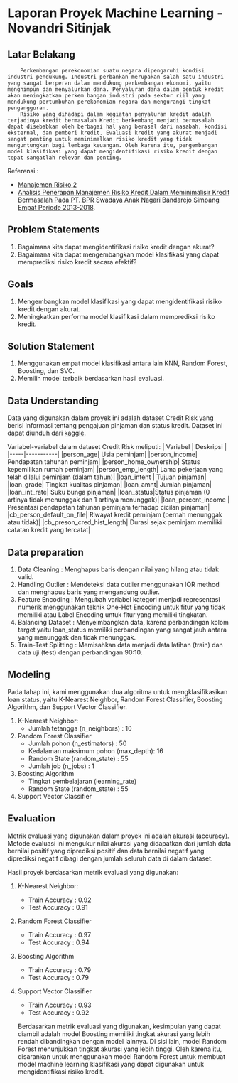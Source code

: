# Laporan Proyek Machine Learning - Novandri Sitinjak

## Latar Belakang

        Perkembangan perekonomian suatu negara dipengaruhi kondisi industri pendukung. Industri perbankan merupakan salah satu industri yang sangat berperan dalam mendukung perkembangan ekonomi, yaitu menghimpun dan menyalurkan dana. Penyaluran dana dalam bentuk kredit akan meningkatkan perkem bangan industri pada sektor riil yang mendukung pertumbuhan perekonomian negara dan mengurangi tingkat pengangguran.
        Risiko yang dihadapi dalam kegiatan penyaluran kredit adalah terjadinya kredit bermasalah Kredit berkembang menjadi bermasalah dapat disebabkan oleh berbagai hal yang berasal dari nasabah, kondisi eksternal, dan pemberi kredit. Evaluasi kredit yang akurat menjadi sangat penting untuk meminimalkan risiko kredit yang tidak menguntungkan bagi lembaga keuangan. Oleh karena itu, pengembangan model klasifikasi yang dapat mengidentifikasi risiko kredit dengan tepat sangatlah relevan dan penting.

Referensi :
- [Manajemen Risiko 2](https://himia.umj.ac.id/wp-content/uploads/2019/12/manajemen-resiko-2.pdf)
- [Analisis Penerapan Manajemen Risiko Kredit Dalam Meminimalisir Kredit Bermasalah Pada PT. BPR Swadaya Anak Nagari Bandarejo Simpang Empat Periode 2013-2018](https://media.neliti.com/media/publications/279976-analisis-penerapan-manajemen-risiko-kred-40cf48b0.pdf).

## Problem Statements
1. Bagaimana kita dapat mengidentifikasi risiko kredit dengan akurat?
2. Bagaimana kita dapat mengembangkan model klasifikasi yang dapat memprediksi risiko kredit secara efektif?

## Goals
1. Mengembangkan model klasifikasi yang dapat mengidentifikasi risiko kredit dengan akurat.
2. Meningkatkan performa model klasifikasi dalam memprediksi risiko kredit.

## Solution Statement
1. Menggunakan empat model klasifikasi antara lain KNN, Random Forest, Boosting, dan SVC.
2. Memilih model terbaik berdasarkan hasil evaluasi.

## Data Understanding
Data yang digunakan dalam proyek ini adalah dataset Credit Risk yang berisi informasi tentang pengajuan pinjaman dan status kredit. Dataset ini dapat diunduh dari [kaggle](https://www.kaggle.com/datasets/laotse/credit-risk-dataset/download?datasetVersionNumber=1.).

Variabel-variabel dalam dataset Credit Risk meliputi:
| Variabel | Deskripsi |
|-----|-----------|
|person_age| Usia peminjam|
|person_income| Pendapatan tahunan peminjam|
|person_home_ownership| Status kepemilikan rumah peminjam|
|person_emp_length| Lama pekerjaan yang telah dilalui peminjam (dalam tahun)|
|loan_intent | Tujuan pinjaman|
|loan_grade| Tingkat kualitas pinjaman|
|loan_amnt| Jumlah pinjaman|
|loan_int_rate| Suku bunga pinjaman|
|loan_status|Status pinjaman (0 artinya tidak menunggak dan 1 artinya menunggak)|
|loan_percent_income | Presentasi pendapatan tahunan peminjam terhadap cicilan pinjaman|
|cb_person_default_on_file| Riwayat kredit peminjam (pernah menunggak atau tidak)|
|cb_preson_cred_hist_length| Durasi sejak peminjam memiliki catatan kredit yang tercatat|

## Data preparation
1. Data Cleaning : Menghapus baris dengan nilai yang hilang atau tidak valid.
2. Handling Outlier : Mendeteksi data outlier menggunakan IQR method dan menghapus baris yang mengandung outlier.
3. Feature Encoding : Mengubah variabel kategori menjadi representasi numerik menggunakan teknik One-Hot Encoding untuk fitur yang tidak memiliki atau Label Encoding untuk fitur yang memiliki tingkatan.
4. Balancing Dataset : Menyeimbangkan data, karena perbandingan kolom target yaitu loan_status memiliki perbandingan yang sangat jauh antara yang menunggak dan tidak menunggak.
5. Train-Test Splitting : Memisahkan data menjadi data latihan (train) dan data uji (test) dengan perbandingan 90:10.

## Modeling
Pada tahap ini, kami menggunakan dua algoritma untuk mengklasifikasikan loan status, yaitu K-Nearest Neighbor, Random Forest Classifier, Boosting Algorithm, dan Support Vector Classifier.
1. K-Nearest Neighbor:
   - Jumlah tetangga (n_neighbors) : 10
2. Random Forest Classifier
   - Jumlah pohon (n_estimators) : 50
   - Kedalaman maksimum pohon (max_depth): 16
   - Random State (random_state) : 55
   - Jumlah job (n_jobs) : 1
3. Boosting Algorithm
   - Tingkat pembelajaran (learning_rate)
   - Random State (random_state) : 55
4. Support Vector Classifier

## Evaluation
Metrik evaluasi yang digunakan dalam proyek ini adalah akurasi (accuracy). Metode evaluasi ini mengukur nilai akurasi yang didapatkan dari jumlah data bernilai positif yang diprediksi positif dan data bernilai negatif yang diprediksi negatif dibagi dengan jumlah seluruh data di dalam dataset.

Hasil proyek berdasarkan metrik evaluasi yang digunakan:
1. K-Nearest Neighbor:
   - Train Accuracy : 0.92
   - Test Accuracy : 0.91
2. Random Forest Classifier
   - Train Accuracy : 0.97
   - Test Accuracy : 0.94
3. Boosting Algorithm
   - Train Accuracy : 0.79
   - Test Accuracy : 0.79
4. Support Vector Classifier
   - Train Accuracy : 0.93
   - Test Accuracy : 0.92

    Berdasarkan metrik evaluasi yang digunakan, kesimpulan yang dapat diambil adalah model Boosting memiliki tingkat akurasi yang lebih rendah dibandingkan dengan model lainnya. Di sisi lain, model Random Forest menunjukkan tingkat akurasi yang lebih tinggi. Oleh karena itu, disarankan untuk menggunakan model Random Forest untuk membuat model machine learning klasifikasi yang dapat digunakan untuk mengidentifikasi risiko kredit.

